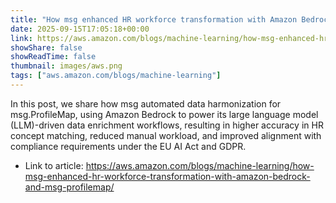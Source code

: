 ```yaml
---
title: "How msg enhanced HR workforce transformation with Amazon Bedrock and msg.ProfileMap"
date: 2025-09-15T17:05:18+00:00
link: https://aws.amazon.com/blogs/machine-learning/how-msg-enhanced-hr-workforce-transformation-with-amazon-bedrock-and-msg-profilemap/
showShare: false
showReadTime: false
thumbnail: images/aws.png
tags: ["aws.amazon.com/blogs/machine-learning"]
---
```

In this post, we share how msg automated data harmonization for msg.ProfileMap, using Amazon Bedrock to power its large language model (LLM)-driven data enrichment workflows, resulting in higher accuracy in HR concept matching, reduced manual workload, and improved alignment with compliance requirements under the EU AI Act and GDPR.

- Link to article: https://aws.amazon.com/blogs/machine-learning/how-msg-enhanced-hr-workforce-transformation-with-amazon-bedrock-and-msg-profilemap/